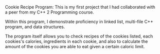 Cookie Recipe Program: 
This is my first project that I had collaborated with a peer from my C++ 2 Programming course. 

Within this program, I demonstrate proficiency in linked list, multi-file C++ program, and data structures. 

The program itself allows you to check recipes of the cookies listed, each cookies's calories, ingredients in each cookie, and also to calculate the amount of the cookies you are able to eat given a certain caloric limit. 
